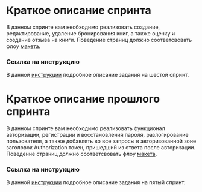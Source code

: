 # Краткое описание спринта

В данном спринте вам необходимо реализовать создание, редактирование, удаление бронирования книг, а также оценку и создание отзыва на книги. Поведение страниц должно соответсвовать флоу [макета](https://www.figma.com/file/d8LhhLjMkaTfPvAcYQULNv/Library---students-file?node-id=3604%3A32182&t=wI5V45Q6Tv4IEfhd-0).

### Ссылка на инструкцию

В данной [инструкции](https://docs.google.com/document/d/17JRBXy4wHg_UmXKQbTPGNi4kL8tGVmjpard5DQEXS50/edit) подробное описание задания на шестой спринт.

# Краткое описание прошлого спринта

В данном спринте вам необходимо реализовать функционал авторизации, регистрации и восстановления пароля, разлогирование пользователя, а также добавлять во все запросы в авторизованной зоне заголовок Authorization токен, пришедший из ответа после авторизации. Поведение страниц должно соответсвовать флоу [макета](https://www.figma.com/file/d8LhhLjMkaTfPvAcYQULNv/Library---students-file?node-id=2601%3A15229&t=8ZDLFdPU5o2AysRj-0).

### Ссылка на инструкцию

В данной [инструкции](https://docs.google.com/document/d/1o1C3nrkHmkopitv_tPnMNQ7b8lS2noPOwimqL325JzU/edit) подробное описание задания на пятый спринт.
